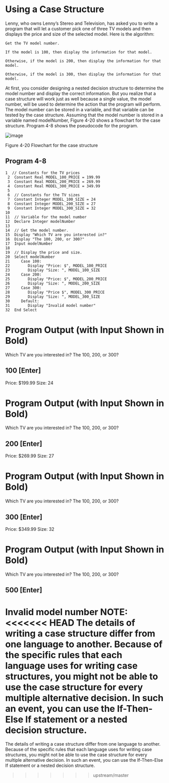 
# Using a Case Structure

Lenny, who owns Lenny’s Stereo and Television, has asked you to write a program that will let a customer pick one of three TV models and then displays the price and size of the selected model. Here is the algorithm:
```
Get the TV model number.

If the model is 100, then display the information for that model.

Otherwise, if the model is 200, then display the information for that model.

Otherwise, if the model is 300, then display the information for that model.
```
At first, you consider designing a nested decision structure to determine the model number and display the correct information. But you realize that a case structure will work just as well because a single value, the model number, will be used to determine the action that the program will perform. The model number can be stored in a variable, and that variable can be tested by the case structure. Assuming that the model number is stored in a variable named modelNumber, Figure 4-20 shows a flowchart for the case structure. Program 4-8 shows the pseudocode for the program.


![image](https://user-images.githubusercontent.com/47218880/67347007-62efc380-f506-11e9-9539-b1157fb6f9ad.png)

Figure 4-20 Flowchart for the case structure

## Program 4-8
```
1  // Constants for the TV prices
 2  Constant Real MODEL_100_PRICE = 199.99
 3  Constant Real MODEL_200_PRICE = 269.99
 4  Constant Real MODEL_300_PRICE = 349.99
 5
 6  // Constants for the TV sizes
 7  Constant Integer MODEL_100_SIZE = 24
 8  Constant Integer MODEL_200_SIZE = 27
 9  Constant Integer MODEL_300_SIZE = 32
10
11  // Variable for the model number
12  Declare Integer modelNumber
13
14  // Get the model number.
15  Display "Which TV are you interested in?"
16  Display "The 100, 200, or 300?"
17  Input modelNumber
18
19  // Display the price and size.
20  Select modelNumber
21     Case 100:
22        Display "Price: $", MODEL_100_PRICE
23        Display "Size: ", MODEL_100_SIZE
24     Case 200:
25        Display "Price: $", MODEL_200_PRICE
26        Display "Size: ", MODEL_200_SIZE
27     Case 300:
28        Display "Price $", MODEL_300_PRICE
29        Display "Size: ", MODEL_300_SIZE
30     Default:
31        Display "Invalid model number"
32  End Select
```
# Program Output (with Input Shown in Bold)
Which TV are you interested in?
The 100, 200, or 300?
## 100 [Enter] 
Price: $199.99
Size: 24
# Program Output (with Input Shown in Bold)
Which TV are you interested in?
The 100, 200, or 300?
## 200 [Enter] 
Price: $269.99
Size: 27
# Program Output (with Input Shown in Bold)
Which TV are you interested in?
The 100, 200, or 300?
## 300 [Enter] 
Price: $349.99
Size: 32
# Program Output (with Input Shown in Bold)
Which TV are you interested in?
The 100, 200, or 300?
## 500 [Enter] 
Invalid model number
 NOTE:
<<<<<<< HEAD
The details of writing a case structure differ from one language to another. Because of the specific rules that each language uses for writing case structures, you might not be able to use the case structure for every multiple alternative decision. In such an event, you can use the If-Then-Else If statement or a nested decision structure.
=======
The details of writing a case structure differ from one language to another. Because of the specific rules that each language uses for writing case structures, you might not be able to use the case structure for every multiple alternative decision. In such an event, you can use the If-Then-Else If statement or a nested decision structure.
>>>>>>> upstream/master
